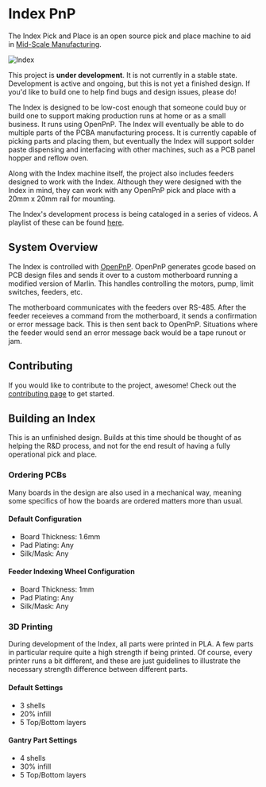 # Index PnP
The Index Pick and Place is an open source pick and place machine to aid in [Mid-Scale Manufacturing](http://stephenhawes.com/level-2-manufacturing/). 

![Index](img/IndexPnP_1.0.0.png)

This project is **under development**. It is not currently in a stable state. Development is active and ongoing, but this is not yet a finished design. If you'd like to build one to help find bugs and design issues, please do!

The Index is designed to be low-cost enough that someone could buy or build one to support making production runs at home or as a small business. It runs using OpenPnP. The Index will eventually be able to do multiple parts of the PCBA manufacturing process. It is currently capable of picking parts and placing them, but eventually the Index will support solder paste dispensing and interfacing with other machines, such as a PCB panel hopper and reflow oven. 

Along with the Index machine itself, the project also includes feeders designed to work with the Index. Although they were designed with the Index in mind, they can work with any OpenPnP pick and place with a 20mm x 20mm rail for mounting.

The Index's development process is being cataloged in a series of videos. A playlist of these can be found [here](https://www.youtube.com/playlist?list=PLIeJXmcg1baLBz3x0nCDqkYpKs2IWGHk4).

## System Overview
The Index is controlled with [OpenPnP](https://github.com/openpnp/openpnp). OpenPnP generates gcode based on PCB design files and sends it over to a custom motherboard running a modified version of Marlin. This handles controlling the motors, pump, limit switches, feeders, etc.

The motherboard communicates with the feeders over RS-485. After the feeder receieves a command from the motherboard, it sends a confirmation or error message back. This is then sent back to OpenPnP. Situations where the feeder would send an error message back would be a tape runout or jam. 

## Contributing
If you would like to contribute to the project, awesome! Check out the [contributing page](https://github.com/sphawes/index/CONTRIBUTING.md) to get started.

## Building an Index
This is an unfinished design. Builds at this time should be thought of as helping the R&D process, and not for the end result of having a fully operational pick and place.

### Ordering PCBs
Many boards in the design are also used in a mechanical way, meaning some specifics of how the boards are ordered matters more than usual.

#### Default Configuration
- Board Thickness: 1.6mm
- Pad Plating: Any
- Silk/Mask: Any

#### Feeder Indexing Wheel Configuration
- Board Thickness: 1mm
- Pad Plating: Any
- Silk/Mask: Any

### 3D Printing
During development of the Index, all parts were printed in PLA. A few parts in particular require quite a high strength if being printed. Of course, every printer runs a bit different, and these are just guidelines to illustrate the necessary strength difference between different parts.

#### Default Settings
- 3 shells
- 20% infill
- 5 Top/Bottom layers

#### Gantry Part Settings
- 4 shells
- 30% infill
- 5 Top/Bottom layers















